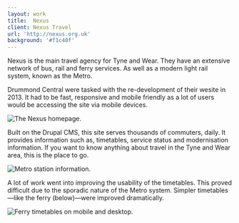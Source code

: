 ```yaml
---
layout: work
title:  Nexus
client: Nexus Travel 
url: 'http://nexus.org.uk'
background: '#f1c40f'
---
```


Nexus is the main travel agency for Tyne and Wear.
They have an extensive network of bus, rail and ferry services.
As well as a modern light rail system, known as the Metro.

Drummond Central were tasked with the re-development of their wesite in 2013.
It had to be fast, responsive and mobile friendly as a lot of users would be accessing the site via mobile devices.

![The Nexus homepage.](/images/work/nexus/homepage.jpg)

Built on the Drupal CMS, this site serves thousands of commuters, daily.
It provides information such as, timetables, service status and modernisation information.
If you want to know anything about travel in the Tyne and Wear area, this is the place to go.

![Metro station information.](/images/work/nexus/metro.jpg)

A lot of work went into improving the usability of the timetables.
This proved difficult due to the sporadic nature of the Metro system.
Simpler timetables—like the ferry (below)—were improved dramatically.

![Ferry timetables on mobile and desktop.](/images/work/nexus/ferry.png)
